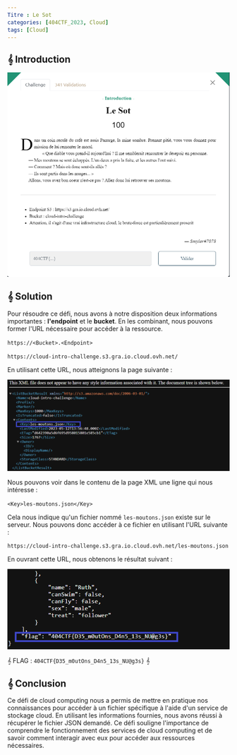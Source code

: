 ```yaml
---
Titre : Le Sot
categories: [404CTF_2023, Cloud]
tags: [Cloud]
---
```

## 𝄞 Introduction

![Intro](/assets/images/404CTF_2023/Cloud/Le_Sot/sot.png)

## 𝄞 Solution
Pour résoudre ce défi, nous avons à notre disposition deux informations importantes : **l'endpoint** et le **bucket**. En les combinant, nous pouvons former l'URL nécessaire pour accéder à la ressource.

`https://<Bucket>.<Endpoint>`

`https://cloud-intro-challenge.s3.gra.io.cloud.ovh.net/`


En utilisant cette URL, nous atteignons la page suivante :

![XML](/assets/images/404CTF_2023/Cloud/Le_Sot/xml.png)

Nous pouvons voir dans le contenu de la page XML une ligne qui nous intéresse :

`<Key>les-moutons.json</Key>`

Cela nous indique qu'un fichier nommé `les-moutons.json` existe sur le serveur. Nous pouvons donc accéder à ce fichier en utilisant l'URL suivante :

```
https://cloud-intro-challenge.s3.gra.io.cloud.ovh.net/les-moutons.json
```

En ouvrant cette URL, nous obtenons le résultat suivant :

![Flag](/assets/images/404CTF_2023/Cloud/Le_Sot/flag.png)

𝄞 FLAG : `404CTF{D35_m0utOns_D4n5_13s_NU@g3s}` 𝄞

## 𝄞 Conclusion

Ce défi de cloud computing nous a permis de mettre en pratique nos connaissances pour accéder à un fichier spécifique à l'aide d'un service de stockage cloud. En utilisant les informations fournies, nous avons réussi à récupérer le fichier JSON demandé. Ce défi souligne l'importance de comprendre le fonctionnement des services de cloud computing et de savoir comment interagir avec eux pour accéder aux ressources nécessaires.